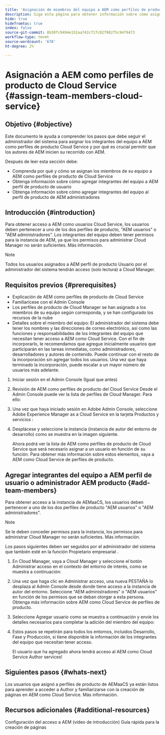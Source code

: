 ```yaml
---
title: 'Asignación de miembros del equipo a AEM como perfiles de producto del Cloud Service '
description: Siga esta página para obtener información sobre cómo asignar integrantes del equipo a AEM como perfiles de producto del Cloud Service
hide: true
hidefromtoc: true
index: false
source-git-commit: 8b30fc9494e152aa742cf17c02f982f5c9479473
workflow-type: tm+mt
source-wordcount: '678'
ht-degree: 2%

---
```



# Asignación a AEM como perfiles de producto de Cloud Service {#assign-team-members-cloud-service}

## Objetivo {#objective}

Este documento le ayuda a comprender los pasos que debe seguir el administrador del sistema para asignar los integrantes del equipo a AEM como perfiles de producto Cloud Service y por qué es crucial permitir que los autores de AEM inicien su recorrido con AEM.

Después de leer esta sección debe:

* Comprenda por qué y cómo se asignan los miembros de su equipo a AEM como perfiles de producto de Cloud Service
* Obtenga información sobre cómo agregar integrantes del equipo a AEM perfil de producto de usuario
* Obtenga información sobre cómo agregar integrantes del equipo al perfil de producto de AEM administradores


## Introducción {#introduction}

Para obtener acceso a AEM como usuarios Cloud Service, los usuarios deben pertenecer a uno de los dos perfiles de producto, &quot;AEM usuarios&quot; o &quot;AEM administradores&quot;. Los integrantes del equipo deben tener permisos para la instancia de AEM, ya que los permisos para administrar Cloud Manager no serán suficientes. Más información.

>[!NOTE]
>Todos los usuarios asignados a AEM perfil de producto Usuario por el administrador del sistema tendrán acceso (solo lectura) a Cloud Manager.

## Requisitos previos {#prerequisites}

* Explicación de AEM como perfiles de producto de Cloud Service
* Familiarícese con el Admin Console
* Los perfiles de producto de Cloud Manager se han asignado a los miembros de su equipo según corresponda, y se han configurado los recursos de la nube
* Detalles sobre el miembro del equipo: El administrador del sistema debe tener los nombres y las direcciones de correo electrónico, así como las funciones y responsabilidades de los integrantes del equipo que necesitan tener acceso a AEM como Cloud Service. Con el fin de incorporarlo, le recomendamos que agregue inicialmente usuarios que participarán en las tareas inmediatas, como administradores, desarrolladores y autores de contenido. Puede continuar con el resto de la incorporación sin agregar todos los usuarios. Una vez que haya terminado la incorporación, puede escalar a un mayor número de usuarios más adelante.


1. Iniciar sesión en el Admin Console
(Igual que antes)

1. Revisión de AEM como perfiles de producto del Cloud Service
Desde el Admin Console puede ver la lista de perfiles de Cloud Manager. Para ello:

1. Una vez que haya iniciado sesión en Adobe Admin Console, seleccione Adobe Experience Manager as a Cloud Service en la tarjeta Productos y servicios :

1. Desplácese y seleccione la instancia (instancia de autor del entorno de desarrollo) como se muestra en la imagen siguiente.



   Ahora podrá ver la lista de AEM como perfiles de producto de Cloud Service que será necesario asignar a un usuario en función de su función. Para obtener más información sobre estos elementos, vaya a AEM como Cloud Service de perfiles de producto.




## Agregar integrantes del equipo a AEM perfil de usuario o administrador AEM producto {#add-team-members}

Para obtener acceso a la instancia de AEMaaCS, los usuarios deben pertenecer a uno de los dos perfiles de producto &quot;AEM usuarios&quot; o &quot;AEM administradores&quot;.

>[!NOTE]
>Se le deben conceder permisos para la instancia, los permisos para administrar Cloud Manager no serán suficientes. Más información.

Los pasos siguientes deben ser seguidos por el administrador del sistema que también esté en la función Propietario empresarial .

1. En Cloud Manager, vaya a Cloud Manager y seleccione el botón Administrar acceso en el contexto del entorno de interés, como se muestra a continuación:

1. Una vez que haga clic en Administrar acceso, una nueva PESTAÑA lo desplaza al Admin Console desde donde tiene acceso a la instancia de autor del entorno. Seleccione &quot;AEM administradores&quot; o &quot;AEM usuarios&quot; en función de los permisos que se deban otorgar a esta persona. Obtenga más información sobre AEM como Cloud Service de perfiles de producto.

1. Seleccione Agregar usuario como se muestra a continuación y envíe los detalles necesarios para completar la adición del miembro del equipo:


1. Estos pasos se repetirán para todos los entornos, incluidos Desarrollo, Fase y Producción, si tiene disponible la información de los integrantes del equipo que necesitan tener acceso.

   El usuario que ha agregado ahora tendrá acceso al AEM como Cloud Service Author services!


## Siguientes pasos {#whats-next}

Los usuarios que asignó a perfiles de producto de AEMaaCS ya están listos para aprender a acceder a Author y familiarizarse con la creación de páginas en AEM como Cloud Service. Más información.

## Recursos adicionales {#additional-resources}

Configuración del acceso a AEM (vídeo de introducción)
Guía rápida para la creación de páginas
